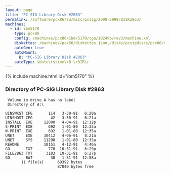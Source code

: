 ```yaml
---
layout: page
title: "PC-SIG Library Disk #2863"
permalink: /software/pcx86/sw/misc/pcsig/2000-2999/DISK2863/
machines:
  - id: ibm5170
    type: pcx86
    config: /machines/pcx86/ibm/5170/cga/1024kb/rev3/machine.xml
    diskettes: /machines/pcx86/diskettes.json,/disks/pcsigdisks/pcx86/diskettes.json
    autoGen: true
    autoMount:
      B: "PC-SIG Library Disk #2863"
    autoType: $date\r$time\rB:\rDIR\r
---
```


{% include machine.html id="ibm5170" %}

### Directory of PC-SIG Library Disk #2863

     Volume in drive A has no label
     Directory of A:\

    UINSWKST CFG       114   3-30-91   6:20a
    UINSHOST CFG        42   3-30-91   6:21a
    INSTALL  EXE     12000   4-04-91  12:12p
    S-PRINT  EXE       692   1-01-80  12:35a
    W-PRINT  EXE       692   1-01-80  12:35a
    UNET     EXE     30412   4-06-91   8:21a
    UNET     SYS     11298   1-01-80  12:35a
    README           10151   4-12-91   4:46a
    GO       TXT       770  10-31-91   6:29p
    FILE2863 TXT      3183  10-31-91   6:27p
    GO       BAT        38   1-31-91  12:58a
           11 file(s)      69392 bytes
                           87040 bytes free
